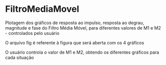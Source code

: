 # FiltroMediaMovel
Plotagem dos gráficos de resposta ao impulso, resposta ao degrau, magnitude e fase do Filtro Média Móvel, para diferentes valores de M1 e M2 - controlados pelo usuário

O arquivo fig é referente à figura que será aberta com os 4 gráficos

O usuário controla o valor de M1 e M2, obtendo os diferentes gráficos para cada situação
